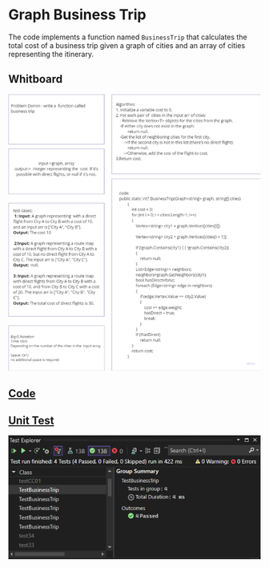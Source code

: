 # Graph Business Trip

The code implements a function named `BusinessTrip` that calculates the total cost of a business trip given a graph of cities and an array of cities representing the itinerary.
## Whitboard 

![whiteboard](../assets/CC37.png)


## [Code](../data-structures-and-algorithms/CC37.cs)


## [Unit Test](../CodeChallengesTests/test37.cs)

![test](../assets/test37.png)


